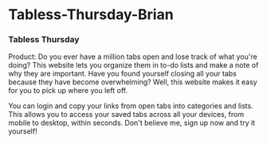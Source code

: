 # Tabless-Thursday-Brian

### Tabless Thursday

Product: Do you ever have a million tabs open and lose track of what you're doing? This website lets you organize them in to-do lists and make a note of why they are important. Have you found yourself closing all your tabs because they have become overwhelming? Well, this website makes it easy for you to pick up where you left off.

You can login and copy your links from open tabs into categories and lists. This allows you to access your saved tabs across all your devices, from mobile to desktop, within seconds. Don't believe me, sign up now and try it yourself!
